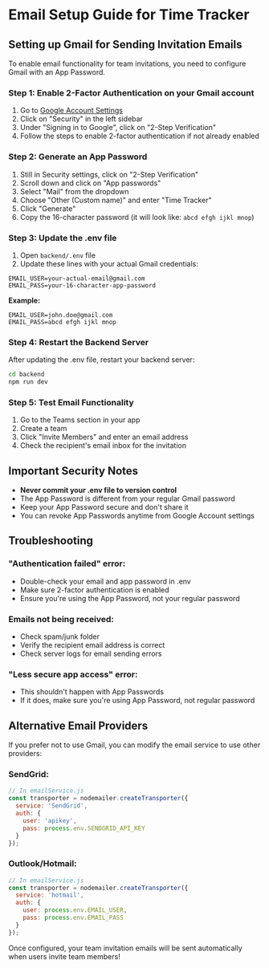 # Email Setup Guide for Time Tracker

## Setting up Gmail for Sending Invitation Emails

To enable email functionality for team invitations, you need to configure Gmail with an App Password.

### Step 1: Enable 2-Factor Authentication on your Gmail account

1. Go to [Google Account Settings](https://myaccount.google.com/)
2. Click on "Security" in the left sidebar
3. Under "Signing in to Google", click on "2-Step Verification"
4. Follow the steps to enable 2-factor authentication if not already enabled

### Step 2: Generate an App Password

1. Still in Security settings, click on "2-Step Verification"
2. Scroll down and click on "App passwords"
3. Select "Mail" from the dropdown
4. Choose "Other (Custom name)" and enter "Time Tracker"
5. Click "Generate"
6. Copy the 16-character password (it will look like: `abcd efgh ijkl mnop`)

### Step 3: Update the .env file

1. Open `backend/.env` file
2. Update these lines with your actual Gmail credentials:

```env
EMAIL_USER=your-actual-email@gmail.com
EMAIL_PASS=your-16-character-app-password
```

**Example:**
```env
EMAIL_USER=john.doe@gmail.com
EMAIL_PASS=abcd efgh ijkl mnop
```

### Step 4: Restart the Backend Server

After updating the .env file, restart your backend server:

```bash
cd backend
npm run dev
```

### Step 5: Test Email Functionality

1. Go to the Teams section in your app
2. Create a team
3. Click "Invite Members" and enter an email address
4. Check the recipient's email inbox for the invitation

## Important Security Notes

- **Never commit your .env file to version control**
- The App Password is different from your regular Gmail password
- Keep your App Password secure and don't share it
- You can revoke App Passwords anytime from Google Account settings

## Troubleshooting

### "Authentication failed" error:
- Double-check your email and app password in .env
- Make sure 2-factor authentication is enabled
- Ensure you're using the App Password, not your regular password

### Emails not being received:
- Check spam/junk folder
- Verify the recipient email address is correct
- Check server logs for email sending errors

### "Less secure app access" error:
- This shouldn't happen with App Passwords
- If it does, make sure you're using App Password, not regular password

## Alternative Email Providers

If you prefer not to use Gmail, you can modify the email service to use other providers:

### SendGrid:
```javascript
// In emailService.js
const transporter = nodemailer.createTransporter({
  service: 'SendGrid',
  auth: {
    user: 'apikey',
    pass: process.env.SENDGRID_API_KEY
  }
});
```

### Outlook/Hotmail:
```javascript
// In emailService.js
const transporter = nodemailer.createTransporter({
  service: 'hotmail',
  auth: {
    user: process.env.EMAIL_USER,
    pass: process.env.EMAIL_PASS
  }
});
```

Once configured, your team invitation emails will be sent automatically when users invite team members!
